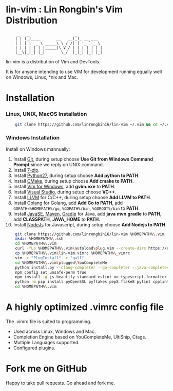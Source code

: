 # lin-vim : Lin Rongbin's Vim Distribution


         _   _                    _
        | | (_)____       __   __(_)_ __ ___
        | | | |  _ \ _____\ \ / /| | '_ ` _ \
        | | | | | | |_____|\ V / | | | | | | |
        |__\|_|_| |_|       \_/  |_|_| |_| |_|



lin-vim is a distribution of Vim and DevTools.

It is for anyone intending to use VIM for development running equally well on Windows, Linux, \*nix and Mac.

# Installation

### Linux, UNIX, MacOS Installation

```bash
    git clone https://github.com/linrongbin16/lin-vim ~/.vim && cd ~/.vim && bash install.sh
```

### Windows Installation

Install on Windows mannually:
1. Install [Git](https://git-scm.com/), during setup choose **Use Git from Windows Command Prompt** since we reply on UNIX command.
2. Install [7-zip](http://www.7-zip.org/).
3. Install [Python27](https://www.python.org/downloads/release/python-2714/), during setup choose **Add python to PATH**.
4. Install [CMake](https://cmake.org/), during setup choose **Add cmake to PATH**.
5. Install [Vim for Windows](https://tuxproject.de/projects/vim/), add **gvim.exe** to **PATH**.
6. Install [Visual Studio](https://www.visualstudio.com/), during setup choose **VC++**.
7. Install [LLVM](http://releases.llvm.org/download.html) for C/C++, during setup choose **Add LLVM to PATH**.
8. Install [Golang](https://golang.org/) for Golang, add **Add Go to PATH**, add `GOPATH=%HOMEPATH%/go`, `%GOPATH%/bin`, `%GOROOT%/bin` to **PATH**.
9. Install [JavaSE](http://www.oracle.com/technetwork/java/javase/downloads/index.html), [Maven](https://maven.apache.org/download.cgi), [Gradle](https://gradle.org/install/#manually) for Java, add **java** **mvn** **gradle** to **PATH**, add **CLASSPATH**, **JAVA_HOME** to **PATH**.
10. Install [NodeJs](https://nodejs.org/) for Javascript, during setup choose **Add Nodejs to PATH**

```bash
    git clone https://github.com/linrongbin16/lin-vim %HOMEPATH%\.vim
    mkdir %HOMEPATH%\.ssh
    cd %HOMEPATH%\.vim
    curl -fLo %HOMEPATH%\.vim\autoload\plug.vim --create-dirs https://raw.githubusercontent.com/junegunn/vim-plug/master/plug.vim
    cp %HOMEPATH%\.vim\lin-vim.vimrc %HOMEPATH%\_vimrc
    vim -c "PlugInstall" -c "qall"
    cd %HOMEPATH%\.vim\plugged\YouCompleteMe
    python install.py --clang-completer --go-completer --java-completer
    npm config set unsafe-perm true
    npm install -g js-beautify standard eslint xo typescript-formatter sass remark-cli
    python -m pip install pyOpenSSL pyflakes pep8 flake8 pylint cpplint pyOpenSSL autopep8 pathlib
    cd %HOMEPATH%\.vim
```

# A highly optimized .vimrc config file

The .vimrc file is suited to programming.
* Used across Linux, Windows and Mac.
* Completion Engine based on YouCompleteMe, UltiSnip, Ctags.
* Multiple Languages supported.
* Configured plugins.

# Fork me on GitHub

Happy to take pull requests. Go ahead and fork me.
